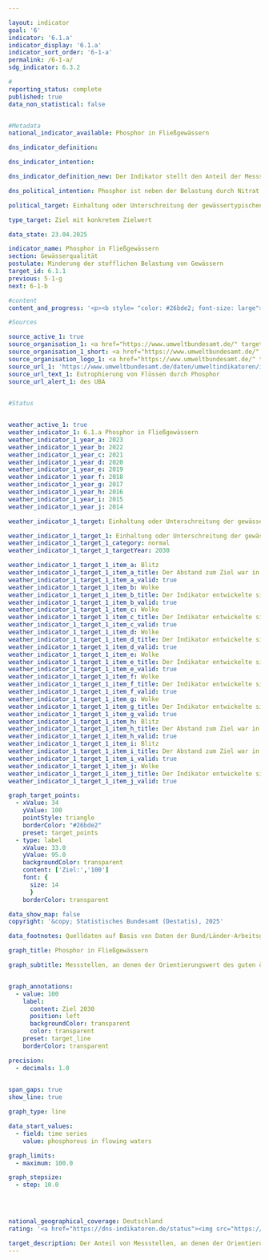 ```yaml
---

layout: indicator        
goal: '6'        
indicator: '6.1.a'        
indicator_display: '6.1.a'        
indicator_sort_order: '6-1-a'        
permalink: /6-1-a/        
sdg_indicator: 6.3.2        

#
reporting_status: complete        
published: true        
data_non_statistical: false        


#Metadata        
national_indicator_available: Phosphor in Fließgewässern        

dns_indicator_definition:         

dns_indicator_intention:         

dns_indicator_definition_new: Der Indikator stellt den Anteil der Messstellen (in Prozent) dar, an denen der gewässertypische Orientierungswert des guten ökologischen Zustands für Phosphor in Fließgewässern eingehalten wird.        

dns_political_intention: Phosphor ist neben der Belastung durch Nitrat einer der Gründe, warum es in Flüssen, Seen und Meeren zu einer Überversorgung mit Nährstoffen (Eutrophierung) kommt. Folgen davon sind Algenwachstum, Sauerstoffarmut bis hin zum Fischsterben oder zum Aufkommen giftiger Blaualgen.        

political_target: Einhaltung oder Unterschreitung der gewässertypischen Orientierungswerte an allen Messstellen bis 2030        

type_target: Ziel mit konkretem Zielwert        

data_state: 23.04.2025        

indicator_name: Phosphor in Fließgewässern        
section: Gewässerqualität        
postulate: Minderung der stofflichen Belastung von Gewässern        
target_id: 6.1.1        
previous: 5-1-g        
next: 6-1-b        

#content         
content_and_progress: '<p><b style= "color: #26bde2; font-size: large">6.1.a Phosphor in Fließgewässern</b><br><br>Phosphor gelangt in der Regel durch den Eintrag von Phosphaten in die Gewässer. Die Phosphorbelastung der Flüsse wird von den Bundesländern im Rahmen der Überwachung gemäß der EG-Wasserrahmenrichtlinie erfasst. Als Datengrundlage für den Indikator dient das Überblicksmessnetz mit rund 250&nbsp;Messstellen. Diese befinden sich überwiegend in den Hauptläufen großer Flüsse sowie an den Einmündungen bedeutender Nebengewässer. Die Zusammenstellung der Daten erfolgt durch das Umweltbundesamt auf Basis von Angaben der Bund/Länder-Arbeitsgemeinschaft Wasser (<abbr title="Bund/Länder-Arbeitsgemeinschaft Wasser" tabindex="0">LAWA</abbr>). Seen und andere Stillgewässer werden durch den Indikator nicht erfasst.<br><br>Der Indikator betrachtet, ob der jeweils gültige Orientierungswert an einer Messstelle im Jahresmittel eingehalten oder unterschritten wurde&nbsp;–&nbsp;nicht jedoch, in welchem Ausmaß dieser bei einer Überschreitung verfehlt wurde. Die Ergebnisse der einzelnen Messstellen werden in zusammengefasster Form dargestellt. Der Wert des Indikators hängt somit von der Anzahl und der Repräsentativität der Messstellenverteilung ab. <br><br>Da die verschiedenen Gewässertypen unterschiedlich empfindlich auf Nährstoffe wie Phosphor reagieren, gelten für die Messstellen jeweils unterschiedliche Orientierungswerte: Für den Großteil der Fließgewässer liegt der Orientierungswert bei 0,1&nbsp;Milligramm Phosphor pro Liter. Bei organisch geprägten Flüssen beträgt er 0,15&nbsp;Milligramm pro Liter, bei Marschgewässern 0,3&nbsp;Milligramm pro Liter und bei tidebeeinflussten Übergangsgewässern 0,045&nbsp;Milligramm pro Liter.<br><br>Im Jahr 2023&nbsp;lag der Jahresmittelwert an 41,8&nbsp;% der Messstellen in Flüssen unter dem jeweiligen Orientierungswert. 50,9&nbsp;% der Messstellen wiesen mittlere Konzentrationen auf, das heißt Werte bis zum Doppelten des Orientierungswertes. Weitere 5,2&nbsp;% der Messstellen lagen im Bereich bis zum Vierfachen dieses Wertes. Die verbleibenden 2,2&nbsp;% verzeichneten noch höhere Konzentrationen.<br><br>Im Zeitverlauf hat sich der Anteil der Messstellen, an denen der Orientierungswert eingehalten wird, tendenziell erhöht und seit 1990&nbsp;mehr als verdoppelt. Besonders der Anteil der Messstellen mit sehr hohen Konzentrationen (mehr als dem doppelten des Orientierungswertes) ist seit Anfang der 1990er-Jahre deutlich zurückgegangen. Maßgeblich dazu beigetragen, die Belastung der Fließgewässer mit Phosphor spürbar zu verringern, haben die Einführung phosphatfreier Waschmittel und die Reduktion des Phosphats in den eingeleiteten geklärten Abwässern <br><br>Betrachtet man den durchschnittlichen Verlauf der letzten fünf Jahre, bleibt der Indikator konstant. Das politisch festgelegte Ziel, den jeweils vorgegebenen Grenzwert bis 2030&nbsp;an allen Messstellen einzuhalten, würde somit weiterhin deutlich verfehlt.<br><br>Die Indikatoren zum Phosphor- und Nitratgehalt (6.1.a und 6.1.b) erfassen zwei wesentliche Aspekte der Gewässerqualität. Daneben spielen weitere Faktoren eine Rolle, wie die Ausstattung der Gewässer mit naturnahen Lebensräumen sowie die Belastung durch Schadstoffe wie Pflanzenschutzmittel, Metalle oder Arzneimittel, die ebenfalls für die Gewässerqualität relevant sind.</p>'                

#Sources        

source_active_1: true
source_organisation_1: <a href="https://www.umweltbundesamt.de/" target="_blank" onclick="return confirm_alert('des UBA', 'De')">Umweltbundesamt nach Angaben der Bund/Länder Arbeitsgemeinschaft Wasser</a>
source_organisation_1_short: <a href="https://www.umweltbundesamt.de/" target="_blank" onclick="return confirm_alert('des UBA', 'De')">Umweltbundesamt nach Angaben der Bund/Länder Arbeitsgemeinschaft Wasser</a>
source_organisation_logo_1: <a href="https://www.umweltbundesamt.de/" target="_blank" onclick="return confirm_alert('des UBA', 'De')"><img src="https://dns-indikatoren.de/public/OrgImgDe/uba.png" alt="Umweltbundesamt nach Angaben der Bund/Länder Arbeitsgemeinschaft Wasser" title=" Klicken Sie hier um zur Homepage der Organisation Umweltbundesamt nach Angaben der Bund/Länder Arbeitsgemeinschaft Wasser zu gelangen." style="height:60px; width:148px; border:transparent"/></a>
source_url_1: 'https://www.umweltbundesamt.de/daten/umweltindikatoren/indikator-eutrophierung-von-fluessen-durch-phosphor'
source_url_text_1: Eutrophierung von Flüssen durch Phosphor
source_url_alert_1: des UBA
        

#Status        


weather_active_1: true
weather_indicator_1: 6.1.a Phosphor in Fließgewässern
weather_indicator_1_year_a: 2023
weather_indicator_1_year_b: 2022
weather_indicator_1_year_c: 2021
weather_indicator_1_year_d: 2020
weather_indicator_1_year_e: 2019
weather_indicator_1_year_f: 2018
weather_indicator_1_year_g: 2017
weather_indicator_1_year_h: 2016
weather_indicator_1_year_i: 2015
weather_indicator_1_year_j: 2014

weather_indicator_1_target: Einhaltung oder Unterschreitung der gewässertypischen Orientierungswerte an allen Messstellen bis 2030

weather_indicator_1_target_1: Einhaltung oder Unterschreitung der gewässertypischen Orientierungswerte an allen Messstellen bis 2030
weather_indicator_1_target_1_category: normal
weather_indicator_1_target_1_targetYear: 2030

weather_indicator_1_target_1_item_a: Blitz
weather_indicator_1_target_1_item_a_title: Der Abstand zum Ziel war in 2023 konstant hoch oder hat sich vergrößert. Der Indikator entwickelte sich also nicht in die gewünschte Richtung.
weather_indicator_1_target_1_item_a_valid: true
weather_indicator_1_target_1_item_b: Wolke
weather_indicator_1_target_1_item_b_title: Der Indikator entwickelte sich in 2022 zwar in die gewünschte Richtung auf das Ziel zu, bei Fortsetzung der Entwicklung wäre das Ziel im Zieljahr aber um mehr als 20 % der Differenz zwischen Zielwert und dem Wert aus 2022 verfehlt worden.
weather_indicator_1_target_1_item_b_valid: true
weather_indicator_1_target_1_item_c: Wolke
weather_indicator_1_target_1_item_c_title: Der Indikator entwickelte sich in 2021 zwar in die gewünschte Richtung auf das Ziel zu, bei Fortsetzung der Entwicklung wäre das Ziel im Zieljahr aber um mehr als 20 % der Differenz zwischen Zielwert und dem Wert aus 2021 verfehlt worden.
weather_indicator_1_target_1_item_c_valid: true
weather_indicator_1_target_1_item_d: Wolke
weather_indicator_1_target_1_item_d_title: Der Indikator entwickelte sich in 2020 zwar in die gewünschte Richtung auf das Ziel zu, bei Fortsetzung der Entwicklung wäre das Ziel im Zieljahr aber um mehr als 20 % der Differenz zwischen Zielwert und dem Wert aus 2020 verfehlt worden.
weather_indicator_1_target_1_item_d_valid: true
weather_indicator_1_target_1_item_e: Wolke
weather_indicator_1_target_1_item_e_title: Der Indikator entwickelte sich in 2019 zwar in die gewünschte Richtung auf das Ziel zu, bei Fortsetzung der Entwicklung wäre das Ziel im Zieljahr aber um mehr als 20 % der Differenz zwischen Zielwert und dem Wert aus 2019 verfehlt worden.
weather_indicator_1_target_1_item_e_valid: true
weather_indicator_1_target_1_item_f: Wolke
weather_indicator_1_target_1_item_f_title: Der Indikator entwickelte sich in 2018 zwar in die gewünschte Richtung auf das Ziel zu, bei Fortsetzung der Entwicklung wäre das Ziel im Zieljahr aber um mehr als 20 % der Differenz zwischen Zielwert und dem Wert aus 2018 verfehlt worden.
weather_indicator_1_target_1_item_f_valid: true
weather_indicator_1_target_1_item_g: Wolke
weather_indicator_1_target_1_item_g_title: Der Indikator entwickelte sich in 2017 zwar in die gewünschte Richtung auf das Ziel zu, bei Fortsetzung der Entwicklung wäre das Ziel im Zieljahr aber um mehr als 20 % der Differenz zwischen Zielwert und dem Wert aus 2017 verfehlt worden.
weather_indicator_1_target_1_item_g_valid: true
weather_indicator_1_target_1_item_h: Blitz
weather_indicator_1_target_1_item_h_title: Der Abstand zum Ziel war in 2016 konstant hoch oder hat sich vergrößert. Der Indikator entwickelte sich also nicht in die gewünschte Richtung.
weather_indicator_1_target_1_item_h_valid: true
weather_indicator_1_target_1_item_i: Blitz
weather_indicator_1_target_1_item_i_title: Der Abstand zum Ziel war in 2015 konstant hoch oder hat sich vergrößert. Der Indikator entwickelte sich also nicht in die gewünschte Richtung.
weather_indicator_1_target_1_item_i_valid: true
weather_indicator_1_target_1_item_j: Wolke
weather_indicator_1_target_1_item_j_title: Der Indikator entwickelte sich in 2014 zwar in die gewünschte Richtung auf das Ziel zu, bei Fortsetzung der Entwicklung wäre das Ziel im Zieljahr aber um mehr als 20 % der Differenz zwischen Zielwert und dem Wert aus 2014 verfehlt worden.
weather_indicator_1_target_1_item_j_valid: true        

graph_target_points:
  - xValue: 34
    yValue: 100
    pointStyle: triangle
    borderColor: "#26bde2"
    preset: target_points
  - type: label
    xValue: 33.0
    yValue: 95.0
    backgroundColor: transparent
    content: ['Ziel:','100']
    font: {
      size: 14
      }
    borderColor: transparent        

data_show_map: false        
copyright: '&copy; Statistisches Bundesamt (Destatis), 2025'        

data_footnotes: Quelldaten auf Basis von Daten der Bund/Länder-Arbeitsgemeinschaft Wasser.<br>• Der Orientierungswert soll dem guten ökologischen Zustand des Gewässertyps entsprechen, welcher in Anhang 7&nbsp;der Novelle der Oberflächengewässserverordnung veröffentlicht ist. Der überwiegende Teil der Fließgewässer hat den Zielwert 0,1&nbsp;<abbr title="Milligramm pro Liter" tabindex="0">mg/l</abbr> P. Bei organisch geprägten Flüssen ist der Zielwert 0,15&nbsp;<abbr title="Milligramm pro Liter" tabindex="0">mg/l</abbr> P, bei Marschgewässern 0,3&nbsp;<abbr title="Milligramm pro Liter" tabindex="0">mg/l</abbr> P und bei tidebeeinflussten Übergangsgewässern 0,045&nbsp;<abbr title="Milligramm pro Liter" tabindex="0">mg/l</abbr> P.<br>• Teilweise korrigierte Daten.        

graph_title: Phosphor in Fließgewässern        

graph_subtitle: Messstellen, an denen der Orientierungswert des guten ökologischen Zustands für Gesamt-Phosohor eingehalten wird        


graph_annotations:
  - value: 100
    label:
      content: Ziel 2030
      position: left
      backgroundColor: transparent
      color: transparent
    preset: target_line
    borderColor: transparent        

precision: 
  - decimals: 1.0
            

span_gaps: true        
show_line: true        

graph_type: line                

data_start_values: 
  - field: time series
    value: phosphorous in flowing waters        

graph_limits: 
  - maximum: 100.0        

graph_stepsize: 
  - step: 10.0
            

                        

national_geographical_coverage: Deutschland                
rating: '<a href="https://dns-indikatoren.de/status"><img src="https://sdg-indikatoren.de/public/Wettersymbole/Blitz.png" title="Der Abstand zum Ziel war in 2023 konstant hoch oder hat sich vergrößert. Der Indikator entwickelte sich also nicht in die gewünschte Richtung." alt="Wettersymbol Blitz"/></a>'        

target_description: Der Anteil von Messstellen, an denen der Orientierungswert des guten ökologischen Zustands für Gesamt-Phosphor eingehalten wird, soll bis 2030&nbsp;auf 100&nbsp;Prozent steigen.<br><br>Ausgehend von der Zielformulierung wurde im Jahr 2023&nbsp;das politisch festgelegte Ziel wiederholt nicht erreicht. Da die durchschnittliche Entwicklung des Indikators in den letzten sechs Jahren nicht in die gewünschte Richtung deutet, wird der Indikator 6.1.a für das Jahr 2023&nbsp;mit „Gewitter“ bewertet.        
---
```


